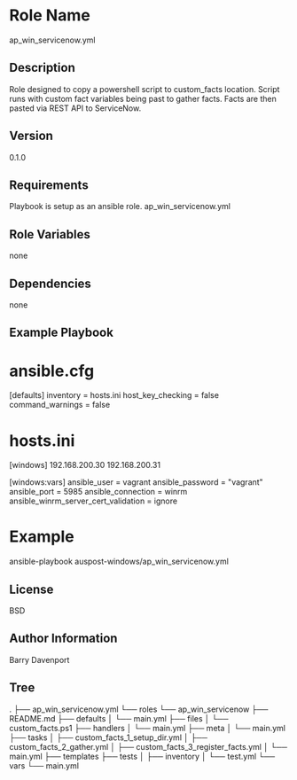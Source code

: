 Role Name
=========

ap_win_servicenow.yml

Description
-----------

Role designed to copy a powershell script to custom_facts location.
Script runs with custom fact variables being past to gather facts.
Facts are then pasted via REST API to ServiceNow.

Version
-------

0.1.0

Requirements
------------

Playbook is setup as an ansible role.
ap_win_servicenow.yml


Role Variables
--------------

none

Dependencies
------------

none

Example Playbook
----------------

# ansible.cfg
[defaults]
inventory = hosts.ini
host_key_checking = false
command_warnings = false

# hosts.ini
[windows]
192.168.200.30
192.168.200.31

[windows:vars]
ansible_user = vagrant
ansible_password = "vagrant"
ansible_port = 5985
ansible_connection = winrm
ansible_winrm_server_cert_validation = ignore

# Example
ansible-playbook auspost-windows/ap_win_servicenow.yml

License
-------

BSD

Author Information
------------------

Barry Davenport

Tree
-----

.
├── ap_win_servicenow.yml
└── roles
   └── ap_win_servicenow
        ├── README.md
        ├── defaults
        │   └── main.yml
        ├── files
        │   └── custom_facts.ps1
        ├── handlers
        │   └── main.yml
        ├── meta
        │   └── main.yml
        ├── tasks
        │   ├── custom_facts_1_setup_dir.yml
        │   ├── custom_facts_2_gather.yml
        │   ├── custom_facts_3_register_facts.yml
        │   └── main.yml
        ├── templates
        ├── tests
        │   ├── inventory
        │   └── test.yml
        └── vars
            └── main.yml